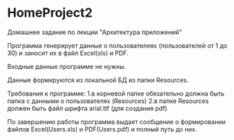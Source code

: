 # HomeProject2

Домашнее задание по лекции "Архитектура приложений"

Программа генерирует данные о пользователеях (пользователей от 1 до 30) и заносит их в файл Excel(xls) и PDF.

Входные данные программе не нужны.

Данные формируются из локальной БД из папки Resources.

Требования к программе:
1.в корневой папке обязательно должна быть папка с данными о пользователях (Resources)
2.в папке Resources должен быть файл шрифта arial.ttf (для создания pdf)

По завершению работы программа выдает сообщение о формировании файлов Excel(Users.xls) и PDF(Users.pdf) 
и полный путь до них.